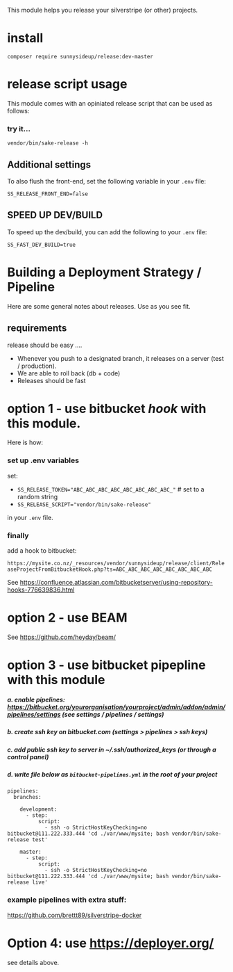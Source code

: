 
This module helps you release your silverstripe (or other) projects. 




# install
`composer require sunnysideup/release:dev-master` 


# release script usage

This module comes with an opiniated release script that can be used as follows:

### try it...
```shell
vendor/bin/sake-release -h
```


## Additional settings
To also flush the front-end, set the following variable in your `.env` file:

```.env
SS_RELEASE_FRONT_END=false
```


## SPEED UP DEV/BUILD

To speed up the dev/build, you can add the following to your `.env` file:

```.env
SS_FAST_DEV_BUILD=true
```


# Building a Deployment Strategy / Pipeline

Here are some general notes about releases. Use as you see fit. 

## requirements

release should be easy ....

 - Whenever you push to a designated branch, it releases on a server (test / production).
 - We are able to roll back (db + code)
 - Releases should be fast


# option 1 - use bitbucket _hook_ with this module. 

Here is how:

### set up .env variables
set:
 - `SS_RELEASE_TOKEN="ABC_ABC_ABC_ABC_ABC_ABC_ABC_ABC_"` # set to a random string
 - `SS_RELEASE_SCRIPT="vendor/bin/sake-release"`

in your `.env` file.

### finally

add a hook to bitbucket: 

`https://mysite.co.nz/_resources/vendor/sunnysideup/release/client/ReleaseProjectFromBitbucketHook.php?ts=ABC_ABC_ABC_ABC_ABC_ABC_ABC_ABC`


See https://confluence.atlassian.com/bitbucketserver/using-repository-hooks-776639836.html



# option 2 - use BEAM

See https://github.com/heyday/beam/





# option 3 - use bitbucket pipepline with this module

##### a. enable pipelines: https://bitbucket.org/yourorganisation/yourproject/admin/addon/admin/pipelines/settings (see settings / pipelines / settings) 

##### b. create ssh key on bitbucket.com (settings > pipelines > ssh keys)

##### c. add public ssh key to server in ~/.ssh/authorized_keys (or through a control panel)

##### d. write file below as `bitbucket-pipelines.yml` in the root of your project

```shell
pipelines:
  branches:

    development:
      - step:
          script:
            - ssh -o StrictHostKeyChecking=no bitbucket@111.222.333.444 'cd ./var/www/mysite; bash vendor/bin/sake-release test'

    master:
      - step:
          script:
            - ssh -o StrictHostKeyChecking=no bitbucket@111.222.333.444 'cd ./var/www/mysite; bash vendor/bin/sake-release live'

```

### example pipelines with extra stuff:

https://github.com/brettt89/silverstripe-docker




# Option 4: use https://deployer.org/ 

see details above.

